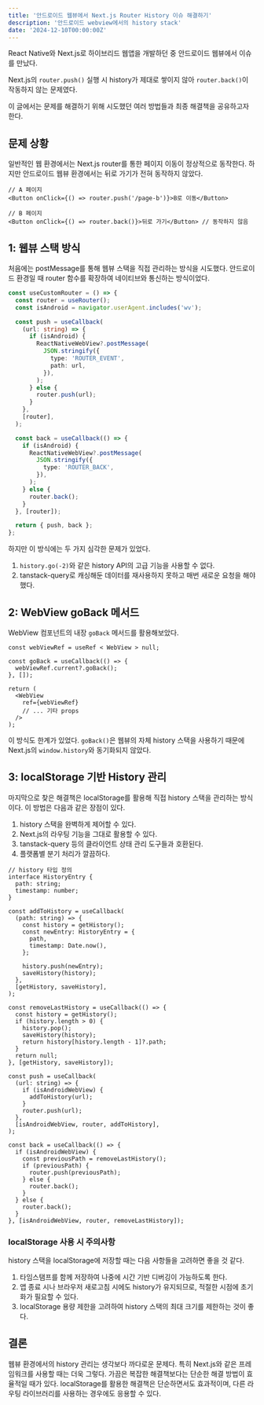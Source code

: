 ```yaml
---
title: '안드로이드 웹뷰에서 Next.js Router History 이슈 해결하기'
description: '안드로이드 webview에서의 history stack'
date: '2024-12-10T00:00:00Z'
---
```


React Native와 Next.js로 하이브리드 웹앱을 개발하던 중 안드로이드 웹뷰에서 이슈를 만났다.

Next.js의 `router.push()` 실행 시 history가 제대로 쌓이지 않아 `router.back()`이 작동하지 않는 문제였다.

이 글에서는 문제를 해결하기 위해 시도했던 여러 방법들과 최종 해결책을 공유하고자 한다.

## 문제 상황

일반적인 웹 환경에서는 Next.js router를 통한 페이지 이동이 정상적으로 동작한다. 하지만 안드로이드 웹뷰 환경에서는 뒤로 가기가 전혀 동작하지 않았다.

```tsx
// A 페이지
<Button onClick={() => router.push('/page-b')}>B로 이동</Button>

// B 페이지
<Button onClick={() => router.back()}>뒤로 가기</Button> // 동작하지 않음
```

## 1: 웹뷰 스택 방식

처음에는 postMessage를 통해 웹뷰 스택을 직접 관리하는 방식을 시도했다. 안드로이드 환경일 때 router 함수를 확장하여 네이티브와 통신하는 방식이었다.

```ts
const useCustomRouter = () => {
  const router = useRouter();
  const isAndroid = navigator.userAgent.includes('wv');

  const push = useCallback(
    (url: string) => {
      if (isAndroid) {
        ReactNativeWebView?.postMessage(
          JSON.stringify({
            type: 'ROUTER_EVENT',
            path: url,
          }),
        );
      } else {
        router.push(url);
      }
    },
    [router],
  );

  const back = useCallback(() => {
    if (isAndroid) {
      ReactNativeWebView?.postMessage(
        JSON.stringify({
          type: 'ROUTER_BACK',
        }),
      );
    } else {
      router.back();
    }
  }, [router]);

  return { push, back };
};
```

하지만 이 방식에는 두 가지 심각한 문제가 있었다.

1. `history.go(-2)`와 같은 history API의 고급 기능을 사용할 수 없다.
2. tanstack-query로 캐싱해둔 데이터를 재사용하지 못하고 매번 새로운 요청을 해야 했다.

## 2: WebView goBack 메서드

WebView 컴포넌트의 내장 `goBack` 메서드를 활용해보았다.

```tsx
const webViewRef = useRef < WebView > null;

const goBack = useCallback(() => {
  webViewRef.current?.goBack();
}, []);

return (
  <WebView
    ref={webViewRef}
    // ... 기타 props
  />
);
```

이 방식도 한계가 있었다. `goBack()`은 웹뷰의 자체 history 스택을 사용하기 때문에 Next.js의 `window.history`와 동기화되지 않았다.

## 3: localStorage 기반 History 관리

마지막으로 찾은 해결책은 localStorage를 활용해 직접 history 스택을 관리하는 방식이다. 이 방법은 다음과 같은 장점이 있다.

1. history 스택을 완벽하게 제어할 수 있다.
2. Next.js의 라우팅 기능을 그대로 활용할 수 있다.
3. tanstack-query 등의 클라이언트 상태 관리 도구들과 호환된다.
4. 플랫폼별 분기 처리가 깔끔하다.

```tsx
// history 타입 정의
interface HistoryEntry {
  path: string;
  timestamp: number;
}

const addToHistory = useCallback(
  (path: string) => {
    const history = getHistory();
    const newEntry: HistoryEntry = {
      path,
      timestamp: Date.now(),
    };

    history.push(newEntry);
    saveHistory(history);
  },
  [getHistory, saveHistory],
);

const removeLastHistory = useCallback(() => {
  const history = getHistory();
  if (history.length > 0) {
    history.pop();
    saveHistory(history);
    return history[history.length - 1]?.path;
  }
  return null;
}, [getHistory, saveHistory]);

const push = useCallback(
  (url: string) => {
    if (isAndroidWebView) {
      addToHistory(url);
    }
    router.push(url);
  },
  [isAndroidWebView, router, addToHistory],
);

const back = useCallback(() => {
  if (isAndroidWebView) {
    const previousPath = removeLastHistory();
    if (previousPath) {
      router.push(previousPath);
    } else {
      router.back();
    }
  } else {
    router.back();
  }
}, [isAndroidWebView, router, removeLastHistory]);
```

### localStorage 사용 시 주의사항

history 스택을 localStorage에 저장할 때는 다음 사항들을 고려하면 좋을 것 같다.

1. 타임스탬프를 함께 저장하여 나중에 시간 기반 디버깅이 가능하도록 한다.
2. 앱 종료 시나 브라우저 새로고침 시에도 history가 유지되므로, 적절한 시점에 초기화가 필요할 수 있다.
3. localStorage 용량 제한을 고려하여 history 스택의 최대 크기를 제한하는 것이 좋다.

## 결론

웹뷰 환경에서의 history 관리는 생각보다 까다로운 문제다. 특히 Next.js와 같은 프레임워크를 사용할 때는 더욱 그렇다. 가끔은 복잡한 해결책보다는 단순한 해결 방법이 효율적일 때가 있다. localStorage를 활용한 해결책은 단순하면서도 효과적이며, 다른 라우팅 라이브러리를 사용하는 경우에도 응용할 수 있다.
